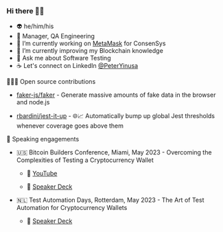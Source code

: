 ### Hi there 👋🏾

<!--
**PeterYinusa/PeterYinusa** is a ✨ _special_ ✨ repository because its `README.md` (this file) appears on your GitHub profile.

Here are some ideas to get you started:

- 🔭 I’m currently working on ...
- 🌱 I’m currently learning ...
- 👯 I’m looking to collaborate on ...
- 🤔 I’m looking for help with ...
- 💬 Ask me about ...
- 📫 How to reach me: ...
- 😄 Pronouns: ...
- ⚡ Fun fact: ...
-->
- 👽 he/him/his
- 🚀 Manager, QA Engineering
- 🦊 I’m currently working on [MetaMask](https://github.com/MetaMask/metamask-extension) for ConsenSys
- 🌱 I’m currently improving my Blockchain knowledge
- 💬 Ask me about Software Testing
- ☕️ Let's connect on LinkedIn [@PeterYinusa](https://www.linkedin.com/in/peteryinusa/)

👨🏾‍💻 Open source contributions
  
- [faker-js/faker](https://github.com/faker-js/faker) - Generate massive amounts of fake data in the browser and node.js

- [rbardini/jest-it-up](https://github.com/rbardini/jest-it-up) - 🌐📈 Automatically bump up global Jest thresholds whenever coverage goes above them

🎤 Speaking engagements

- 🇺🇸 Bitcoin Builders Conference, Miami, May 2023 - Overcoming the Complexities of Testing a Cryptocurrency Wallet 
        
    - 🔗 [YouTube](https://www.youtube.com/watch?v=vzgZqezLAN0)
        
    - 🔗 [Speaker Deck](https://speakerdeck.com/peter_yinusa/overcoming-the-complexities-of-testing-a-cryptocurrency-wallet) 

- 🇳🇱 Test Automation Days, Rotterdam, May 2023 - The Art of Test Automation for Cryptocurrency Wallets

    - 🔗 [Speaker Deck](https://speakerdeck.com/peter_yinusa/the-art-of-test-automation-for-cryptocurrency-wallets)
